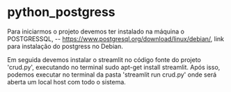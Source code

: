 # python_postgress
Para iniciarmos o projeto devemos ter instalado na máquina o POSTGRESSQL, -- https://www.postgresql.org/download/linux/debian/, link para instalação do postgress no Debian.

Em seguida devemos instalar o streamlit no código fonte do projeto 'crud.py', executando no terminal sudo apt-get install streamlit. Após isso,
podemos executar no terminal da pasta 'streamlit run crud.py' onde será aberta um local host com todo o sistema.

